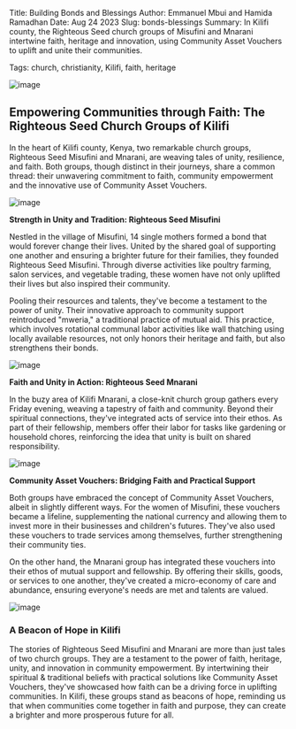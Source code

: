 Title: Building Bonds and Blessings
Author: Emmanuel Mbui and Hamida Ramadhan
Date: Aug 24 2023
Slug: bonds-blessings
Summary: In Kilifi county, the Righteous Seed church groups of Misufini and Mnarani intertwine faith, heritage and innovation, using Community Asset Vouchers to uplift and unite their communities.

Tags: church, christianity, Kilifi, faith, heritage

![image](images/blog/bonds-blessings1.webp)

## Empowering Communities through Faith: The Righteous Seed Church Groups of Kilifi

In the heart of Kilifi county, Kenya, two remarkable church groups, Righteous Seed Misufini and Mnarani, are weaving tales of unity, resilience, and faith. Both groups, though distinct in their journeys, share a common thread: their unwavering commitment to faith, community empowerment and the innovative use of Community Asset Vouchers.

![image](images/blog/bonds-blessings2.webp)

**Strength in Unity and Tradition: Righteous Seed Misufini**

Nestled in the village of Misufini, 14 single mothers formed a bond that would forever change their lives. United by the shared goal of supporting one another and ensuring a brighter future for their families, they founded Righteous Seed Misufini. Through diverse activities like poultry farming, salon services, and vegetable trading, these women have not only uplifted their lives but also inspired their community.

Pooling their resources and talents, they've become a testament to the power of unity. Their innovative approach to community support reintroduced "mweria," a traditional practice of mutual aid. This practice, which involves rotational communal labor activities like wall thatching using locally available resources, not only honors their heritage and faith, but also strengthens their bonds.

![image](images/blog/bonds-blessings3.webp)

**Faith and Unity in Action: Righteous Seed Mnarani**

In the buzy area of Kilifi Mnarani, a close-knit church group gathers every Friday evening, weaving a tapestry of faith and community. Beyond their spiritual connections, they've integrated acts of service into their ethos. As part of their fellowship, members offer their labor for tasks like gardening or household chores, reinforcing the idea that unity is built on shared responsibility.

![image](images/blog/bonds-blessings4.webp)

**Community Asset Vouchers: Bridging Faith and Practical Support**

Both groups have embraced the concept of Community Asset Vouchers, albeit in slightly different ways. For the women of Misufini, these vouchers became a lifeline, supplementing the national currency and allowing them to invest more in their businesses and children's futures. They've also used these vouchers to trade services among themselves, further strengthening their community ties.

On the other hand, the Mnarani group has integrated these vouchers into their ethos of mutual support and fellowship. By offering their skills, goods, or services to one another, they've created a micro-economy of care and abundance, ensuring everyone's needs are met and talents are valued.

![image](images/blog/bonds-blessings5.webp)

### A Beacon of Hope in Kilifi

The stories of Righteous Seed Misufini and Mnarani are more than just tales of two church groups. They are a testament to the power of faith, heritage, unity, and innovation in community empowerment. By intertwining their spiritual & traditional beliefs with practical solutions like Community Asset Vouchers, they've showcased how faith can be a driving force in uplifting communities. In Kilifi, these groups stand as beacons of hope, reminding us that when communities come together in faith and purpose, they can create a brighter and more prosperous future for all.
